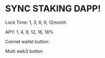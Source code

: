 # SYNC STAKING DAPP!

Lock Time: 1, 3, 6, 9, 12month

APY: 1, 4, 8, 12, 16, 18%

Connet wallet button:

Multi web3 button

